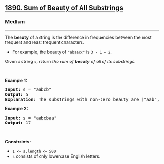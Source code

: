 <h2><a href="https://leetcode.com/problems/sum-of-beauty-of-all-substrings/?roomId=QluuOB">1890. Sum of Beauty of All Substrings</a></h2><h3>Medium</h3><hr><p>The <strong>beauty</strong> of a string is the difference in frequencies between the most frequent and least frequent characters.</p>

<ul>
	<li>For example, the beauty of <code>&quot;abaacc&quot;</code> is <code>3 - 1 = 2</code>.</li>
</ul>

<p>Given a string <code>s</code>, return <em>the sum of <strong>beauty</strong> of all of its substrings.</em></p>

<p>&nbsp;</p>
<p><strong class="example">Example 1:</strong></p>

<pre>
<strong>Input:</strong> s = &quot;aabcb&quot;
<strong>Output:</strong> 5
<strong>Explanation: </strong>The substrings with non-zero beauty are [&quot;aab&quot;,&quot;aabc&quot;,&quot;aabcb&quot;,&quot;abcb&quot;,&quot;bcb&quot;], each with beauty equal to 1.</pre>

<p><strong class="example">Example 2:</strong></p>

<pre>
<strong>Input:</strong> s = &quot;aabcbaa&quot;
<strong>Output:</strong> 17
</pre>

<p>&nbsp;</p>
<p><strong>Constraints:</strong></p>

<ul>
	<li><code>1 &lt;= s.length &lt;=<sup> </sup>500</code></li>
	<li><code>s</code> consists of only lowercase English letters.</li>
</ul>
